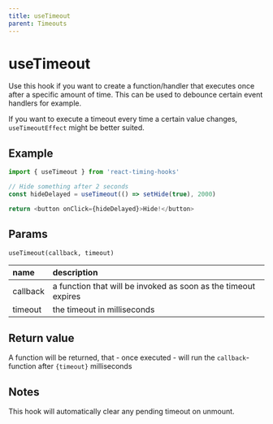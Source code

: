 ```yaml
---
title: useTimeout
parent: Timeouts
---
```


# useTimeout

Use this hook if you want to create a function/handler that executes once after a specific amount of time.
This can be used to debounce certain event handlers for example.

If you want to execute a timeout every time a certain value changes, `useTimeoutEffect` might be better suited.

## Example

```javascript
import { useTimeout } from 'react-timing-hooks'

// Hide something after 2 seconds
const hideDelayed = useTimeout(() => setHide(true), 2000)

return <button onClick={hideDelayed}>Hide!</button>
```

## Params

`useTimeout(callback, timeout)`

| name         | description                                                          |
|:-------------|:---------------------------------------------------------------------|
| callback     | a function that will be invoked as soon as the timeout expires       |
| timeout      | the timeout in milliseconds

## Return value

A function will be returned, that - once executed - will run the `callback`-function after `{timeout}` milliseconds

## Notes

This hook will automatically clear any pending timeout on unmount.
